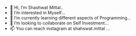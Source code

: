 - 👋 Hi, I’m Shashwat Mittal..
- 👀 I’m interested in Myself...
- 🌱 I’m currently learning different aspects of Programming...
- 💞️ I’m looking to collaborate on Self Investment...
- 📫 You can reach instagram at shahswat.mittal ...

<!---
shashwat-mittal/shashwat-mittal is a ✨ special ✨ repository because its `README.md` (this file) appears on your GitHub profile.
You can click the Preview link to take a look at your changes.
--->
